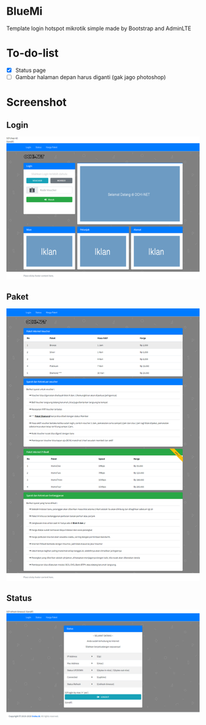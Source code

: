 # BlueMi
Template login hotspot mikrotik simple made by Bootstrap and AdminLTE

# To-do-list
* [x] Status page
* [ ] Gambar halaman depan harus diganti  (gak jago photoshop)

# Screenshot
## Login
![screenshot](ss/login.png)

## Paket
![screenshot](ss/paket.png)

## Status
![screenshot](ss/status.png)
